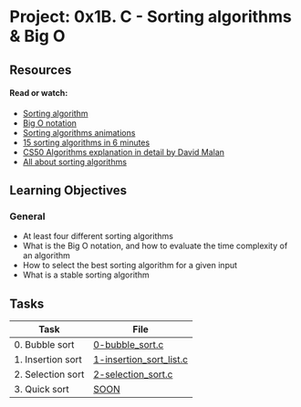 # Project: 0x1B. C - Sorting algorithms & Big O

## Resources

#### Read or watch:

* [Sorting algorithm](https://intranet.alxswe.com/rltoken/-j5MKLBlzZAC2RfJ5DTBIg)
* [Big O notation](https://intranet.alxswe.com/rltoken/WRvrE2BaNVQFssHiUATTrw)
* [Sorting algorithms animations](https://intranet.alxswe.com/rltoken/ol0P7NbYVb5R31iOv4Q40A)
* [15 sorting algorithms in 6 minutes](https://intranet.alxswe.com/rltoken/_I0aEvhfJ66Xyob6dd9Utw)
* [CS50 Algorithms explanation in detail by David Malan](https://intranet.alxswe.com/rltoken/Ea93HeEYuNkOL7sGb6zzGg)
* [All about sorting algorithms](https://intranet.alxswe.com/rltoken/21X_eaj5RGcLIL9mZv2sqw)
## Learning Objectives

### General

* At least four different sorting algorithms
* What is the Big O notation, and how to evaluate the time complexity of an algorithm
* How to select the best sorting algorithm for a given input
* What is a stable sorting algorithm
## Tasks

| Task | File |
| ---- | ---- |
| 0. Bubble sort | [0-bubble_sort.c](./0-bubble_sort.c) |
| 1. Insertion sort | [1-insertion_sort_list.c](./1-insertion_sort_list.c) |
| 2. Selection sort | [2-selection_sort.c](./2-selection_sort.c) |
| 3. Quick sort | [SOON](./) |

